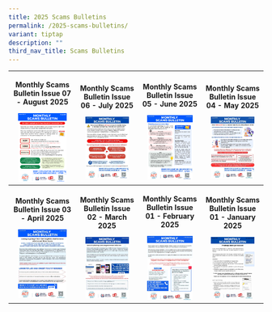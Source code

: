 ```yaml
---
title: 2025 Scams Bulletins
permalink: /2025-scams-bulletins/
variant: tiptap
description: ""
third_nav_title: Scams Bulletins
---
```

<table style="minWidth: 100px">
<colgroup>
<col>
<col>
<col>
<col>
</colgroup>
<tbody>
<tr>
<th rowspan="1" colspan="1">
<p><strong>Monthly Scams Bulletin Issue 07 - August 2025</strong>
</p>
<div class="isomer-image-wrapper">
<img style="width: 80%;" height="auto" width="100%" alt="" src="/images/monthly_scams_bulletin_2025_issue_08.png">
</div>
</th>
<th rowspan="1" colspan="1">
<p><strong>Monthly Scams Bulletin Issue 06 - July 2025</strong>
</p><a class="isomer-image-wrapper" href="/files/2025%20Scams%20Bulletins/monthly_scams_bulletin_2025_issue_07.pdf"><img style="width: 80%;" height="auto" width="100%" alt="" src="/images/Scams Bulletin Covers/2025 Bulletin Cover/2025_MSB_07.jpg"></a>
</th>
<th rowspan="1" colspan="1">
<p><strong>Monthly Scams Bulletin Issue 05 - June 2025</strong>
</p><a class="isomer-image-wrapper" href="/files/2025%20Scams%20Bulletins/monthly_scams_bulletin_2025_issue_06.pdf"><img style="width: 80%;" height="auto" width="100%" alt="" src="/images/Scams Bulletin Covers/2025 Bulletin Cover/2025_MSB_06.jpg"></a>
</th>
<th rowspan="1" colspan="1">
<p><strong>Monthly Scams Bulletin Issue 04 - May 2025</strong>
</p><a class="isomer-image-wrapper" href="/files/2025%20Scams%20Bulletins/monthly_scams_bulletin_2025_issue_05.pdf"><img style="width: 80%;" height="auto" width="100%" alt="" src="/images/Scams Bulletin Covers/2025 Bulletin Cover/2025_MSB_05.jpg"></a>
</th>
</tr>
<tr>
<th rowspan="1" colspan="1">
<p><strong>Monthly Scams Bulletin Issue 03 - April 2025</strong>
</p><a class="isomer-image-wrapper" href="/files/2025%20Scams%20Bulletins/monthly_scams_bulletin_2025_issue_04.pdf"><img style="width: 80%;" height="auto" width="100%" alt="" src="/images/Scams Bulletin Covers/2025 Bulletin Cover/2025_MSB_04.jpg"></a>
</th>
<th rowspan="1" colspan="1">
<p><strong>Monthly Scams Bulletin Issue 02 - March 2025</strong>
</p><a class="isomer-image-wrapper" href="/files/2025%20Scams%20Bulletins/monthly_scams_bulletin_2025_issue_03.pdf"><img style="width: 80%;" height="auto" width="100%" alt="" src="/images/Scams Bulletin Covers/2025 Bulletin Cover/2025_MSB_03.jpg"></a>
</th>
<th rowspan="1" colspan="1">
<p><strong>Monthly Scams Bulletin Issue 01 - February 2025</strong>
</p><a class="isomer-image-wrapper" href="/files/2025%20Scams%20Bulletins/monthly_scams_bulletin_2025_issue_02.pdf"><img style="width: 80%;" height="auto" width="100%" alt="" src="/images/Scams Bulletin Covers/2025 Bulletin Cover/2025_MSB_02.jpg"></a>
</th>
<th rowspan="1" colspan="1">
<p><strong>Monthly Scams Bulletin Issue 01 - January 2025</strong>
</p><a class="isomer-image-wrapper" href="/files/2025%20Scams%20Bulletins/monthly_scams_bulletin_2025_issue_01.pdf"><img style="width: 80%;" height="auto" width="100%" alt="" src="/images/Scams Bulletin Covers/2025 Bulletin Cover/2025_MSB_01.jpg"></a>
</th>
</tr>
</tbody>
</table>
<p></p>